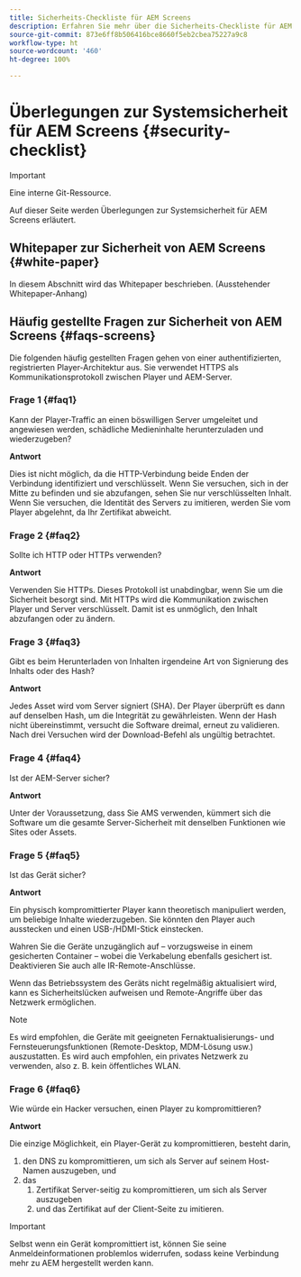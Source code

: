 ```yaml
---
title: Sicherheits-Checkliste für AEM Screens
description: Erfahren Sie mehr über die Sicherheits-Checkliste für AEM Screens.
source-git-commit: 873e6ff8b506416bce8660f5eb2cbea75227a9c8
workflow-type: ht
source-wordcount: '460'
ht-degree: 100%

---
```



# Überlegungen zur Systemsicherheit für AEM Screens {#security-checklist}

>[!IMPORTANT]
>Eine interne Git-Ressource.

Auf dieser Seite werden Überlegungen zur Systemsicherheit für AEM Screens erläutert.


## Whitepaper zur Sicherheit von AEM Screens {#white-paper}

In diesem Abschnitt wird das Whitepaper beschrieben. (Ausstehender Whitepaper-Anhang)


## Häufig gestellte Fragen zur Sicherheit von AEM Screens {#faqs-screens}

Die folgenden häufig gestellten Fragen gehen von einer authentifizierten, registrierten Player-Architektur aus. Sie verwendet HTTPS als Kommunikationsprotokoll zwischen Player und AEM-Server.

### Frage 1 {#faq1}

Kann der Player-Traffic an einen böswilligen Server umgeleitet und angewiesen werden, schädliche Medieninhalte herunterzuladen und wiederzugeben?

**Antwort**

Dies ist nicht möglich, da die HTTP-Verbindung beide Enden der Verbindung identifiziert und verschlüsselt. Wenn Sie versuchen, sich in der Mitte zu befinden und sie abzufangen, sehen Sie nur verschlüsselten Inhalt. Wenn Sie versuchen, die Identität des Servers zu imitieren, werden Sie vom Player abgelehnt, da Ihr Zertifikat abweicht.


### Frage 2 {#faq2}

Sollte ich HTTP oder HTTPs verwenden?

**Antwort**

Verwenden Sie HTTPs. Dieses Protokoll ist unabdingbar, wenn Sie um die Sicherheit besorgt sind. Mit HTTPs wird die Kommunikation zwischen Player und Server verschlüsselt. Damit ist es unmöglich, den Inhalt abzufangen oder zu ändern.


### Frage 3 {#faq3}

Gibt es beim Herunterladen von Inhalten irgendeine Art von Signierung des Inhalts oder des Hash?

**Antwort**

Jedes Asset wird vom Server signiert (SHA). Der Player überprüft es dann auf denselben Hash, um die Integrität zu gewährleisten.
Wenn der Hash nicht übereinstimmt, versucht die Software dreimal, erneut zu validieren. Nach drei Versuchen wird der Download-Befehl als ungültig betrachtet.


### Frage 4 {#faq4}

Ist der AEM-Server sicher?

**Antwort**

Unter der Voraussetzung, dass Sie AMS verwenden, kümmert sich die Software um die gesamte Server-Sicherheit mit denselben Funktionen wie Sites oder Assets.


### Frage 5 {#faq5}

Ist das Gerät sicher?

**Antwort**

Ein physisch kompromittierter Player kann theoretisch manipuliert werden, um beliebige Inhalte wiederzugeben. Sie könnten den Player auch ausstecken und einen USB-/HDMI-Stick einstecken.

Wahren Sie die Geräte unzugänglich auf – vorzugsweise in einem gesicherten Container – wobei die Verkabelung ebenfalls gesichert ist. Deaktivieren Sie auch alle IR-Remote-Anschlüsse.

Wenn das Betriebssystem des Geräts nicht regelmäßig aktualisiert wird, kann es Sicherheitslücken aufweisen und Remote-Angriffe über das Netzwerk ermöglichen.

>[!NOTE]
>
>Es wird empfohlen, die Geräte mit geeigneten Fernaktualisierungs- und Fernsteuerungsfunktionen (Remote-Desktop, MDM-Lösung usw.) auszustatten. Es wird auch empfohlen, ein privates Netzwerk zu verwenden, also z. B. kein öffentliches WLAN.


### Frage 6 {#faq6}

Wie würde ein Hacker versuchen, einen Player zu kompromittieren?

**Antwort**

Die einzige Möglichkeit, ein Player-Gerät zu kompromittieren, besteht darin,

1. den DNS zu kompromittieren, um sich als Server auf seinem Host-Namen auszugeben, und
1. das
   1. Zertifikat Server-seitig zu kompromittieren, um sich als Server auszugeben
   1. und das Zertifikat auf der Client-Seite zu imitieren.

>[!IMPORTANT]
>Selbst wenn ein Gerät kompromittiert ist, können Sie seine Anmeldeinformationen problemlos widerrufen, sodass keine Verbindung mehr zu AEM hergestellt werden kann.





